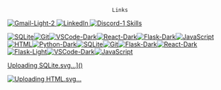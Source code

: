                                      Links
<a href="mailto: conwayshawn33@gamil.com">![Gmail-Light-2](https://github.com/shawnway210/shawnway210/assets/138731667/b6140c36-fdff-471b-ae4f-fbeb79c86f8f)
<a href="https://www.linkedin.com/in/shawn-conway-offthestem/">![LinkedIn](https://github.com/shawnway210/shawnway210/assets/138731667/19406dbf-8d2b-4d69-89e3-465ac539155c)
<a href="https://discord.com/channels/@shawnway210">![Discord-1](https://github.com/shawnway210/shawnway210/assets/138731667/1c3816e1-5515-45cd-8f30-538b4397f16c) 
                                    Skills

![SQLite](https://github.com/shawnway210/shawnway210/assets/138731667/7c17e27e-b6cb-4276-a69f-3f9bbc2f9e92)![Git](https://github.com/shawnway210/shawnway210/assets/138731667/6f458efb-a597-4c72-8366-2f31f37bbb2e)![VSCode-Dark](https://github.com/shawnway210/shawnway210/assets/138731667/cd94fdab-26f3-49a4-8d07-52a4c23252f9)![React-Dark](https://github.com/shawnway210/shawnway210/assets/138731667/d15256a3-261a-4dd9-b17b-95d3e9ade834)![Flask-Dark](https://github.com/shawnway210/shawnway210/assets/138731667/9f9fd549-32ff-458a-b0ed-45df292dcf80)![JavaScript](https://github.com/shawnway210/shawnway210/assets/138731667/a0c5e6d1-239b-489d-a6ca-371347b0fb72)![HTML](https://github.com/shawnway210/shawnway210/assets/138731667/81838666-7477-413a-a7ec-056cb4f1a3e1)![Python-Dark](https://github.com/shawnway210/shawnway210/assets/138731667/6da178fc-4edc-4f05-ac50-59cf7bf2957d)![SQLite](https://github.com/shawnway210/shawnway210/assets/138731667/91783452-8db0-4846-93ff-1c3f01296fd2)![Git](https://github.com/shawnway210/shawnway210/assets/138731667/26dc1bc6-01c1-4d44-a2c8-ac37219b97d5)![Flask-Dark](https://github.com/shawnway210/shawnway210/assets/138731667/16e019e1-9552-4994-bf52-c81e8c7f14b1)![React-Dark](https://github.com/shawnway210/shawnway210/assets/138731667/42ce5cd5-c996-4b6d-b6ae-bc623e8be870)![Flask-Light](https://github.com/shawnway210/shawnway210/assets/138731667/b71c380d-bb41-44ac-8fb8-94deb71f348b)![VSCode-Dark](https://github.com/shawnway210/shawnway210/assets/138731667/caa891b4-d194-4023-bd76-98bb64a5a4ba)![JavaScript](https://github.com/shawnway210/shawnway210/assets/138731667/bc9b3358-5481-47fd-acd0-0da03a85f76a)                                     

Uploading SQLite.svg…]()

![Up<svg xmlns="http://www.w3.org/2000/svg" width="256" height="256" fill="none" viewBox="0 0 256 256"><rect width="256" height="256" fill="#E14E1D" rx="60"/><path fill="#fff" d="M48 38L56.6098 134.593H167.32L163.605 176.023L127.959 185.661L92.38 176.037L90.0012 149.435H57.9389L62.5236 200.716L127.951 218.888L193.461 200.716L202.244 102.655H85.8241L82.901 69.9448H205.041H205.139L208 38H48Z"/><path fill="#EBEBEB" d="M128 38H48L56.6098 134.593H128V102.655H85.8241L82.901 69.9448H128V38Z"/><path fill="#EBEBEB" d="M128 185.647L127.959 185.661L92.38 176.037L90.0012 149.435H57.9388L62.5236 200.716L127.951 218.888L128 218.874V185.647Z"/></svg>loading HTML.svg…]()


